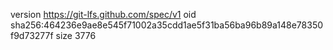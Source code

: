 version https://git-lfs.github.com/spec/v1
oid sha256:464236e9ae8e545f71002a35cdd1ae5f31ba56ba96b89a148e78350f9d73277f
size 3776
